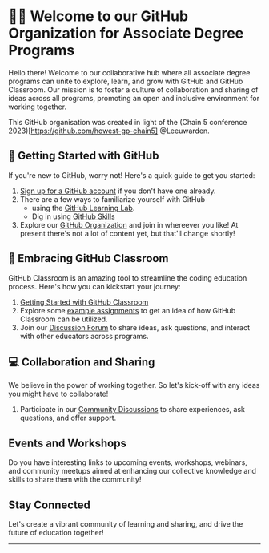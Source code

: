 # 👋🏼 Welcome to our GitHub Organization for Associate Degree Programs

Hello there! Welcome to our collaborative hub where all associate degree programs can unite to explore, learn, and grow with GitHub and GitHub Classroom. Our mission is to foster a culture of collaboration and sharing of ideas across all programs, promoting an open and inclusive environment for working together.

This GitHub organisation was created in light of the (Chain 5 conference 2023)[https://github.com/howest-gp-chain5] @Leeuwarden.

## 🚀 Getting Started with GitHub

If you're new to GitHub, worry not! Here's a quick guide to get you started:

1. [Sign up for a GitHub account](https://github.com/join) if you don't have one already.
2. There are a few ways to familiarize yourself with GitHub
    * using the [GitHub Learning Lab](https://github.com/apps/github-learning-lab).
    * Dig in using [GitHub Skills](https://skills.github.com/)
4. Explore our [GitHub Organization](https://github.com/howest-gp-chain5) and join in whereever you like! At present there's not a lot of content yet, but that'll change shortly!

## 🧸 Embracing GitHub Classroom

GitHub Classroom is an amazing tool to streamline the coding education process. Here's how you can kickstart your journey:

1. [Getting Started with GitHub Classroom](https://classroom.github.com/help)
2. Explore some [example assignments](https://github.com/howest-gp-chain5/example-assignments) to get an idea of how GitHub Classroom can be utilized.
3. Join our [Discussion Forum](https://github.com/howest-gp-chain5/discussions) to share ideas, ask questions, and interact with other educators across programs.

## 💻 Collaboration and Sharing

We believe in the power of working together. So let's kick-off with any ideas you might have to collaborate!

1. Participate in our [Community Discussions](https://github.com/howest-gp-chain5/discussions) to share experiences, ask questions, and offer support.

## Events and Workshops

Do you have interesting links to upcoming events, workshops, webinars, and community meetups aimed at enhancing our collective knowledge and skills to share them with the community!

## Stay Connected

Let's create a vibrant community of learning and sharing, and drive the future of education together!

---
